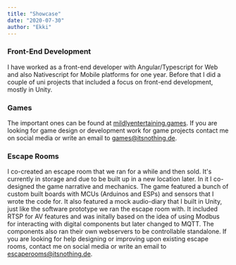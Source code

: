 ```yaml
---
title: "Showcase"
date: "2020-07-30"
author: "Ekki"
---
```


### Front-End Development
I have worked as a front-end developer with Angular/Typescript for Web and also Nativescript for Mobile platforms for one year. Before that I did a couple of uni projects that included a focus on front-end development, mostly in Unity.

### Games
The important ones can be found at [mildlyentertaining.games](https://www.mildlyentertaining.games).
If you are looking for game design or development work for game projects contact me on social media or write an email to games@itsnothing.de.

### Escape Rooms
I co-created an escape room that we ran for a while and then sold. It's currently in storage and due to be built up in a new location later.
In it I co-designed the game narrative and mechanics. The game featured a bunch of custom built boards with MCUs (Arduinos and ESPs) and sensors that I wrote the code for. It also featured a mock audio-diary that I built in Unity, just like the software prototype we ran the escape room with. It included RTSP for AV features and was initally based on the idea of using Modbus for interacting with digital components but later changed to MQTT. The components also ran their own webservers to be controllable standalone.
If you are looking for help designing or improving upon existing escape rooms, contact me on social media or write an email to escaperooms@itsnothing.de.